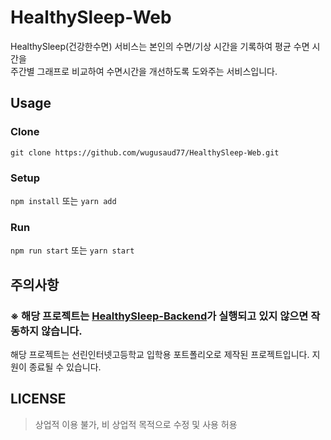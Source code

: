 # HealthySleep-Web



HealthySleep(건강한수면) 서비스는 본인의 수면/기상 시간을 기록하여 평균 수면 시간을<br/>
주간별 그래프로 비교하여 수면시간을 개선하도록 도와주는 서비스입니다.

## Usage
### Clone
`git clone https://github.com/wugusaud77/HealthySleep-Web.git`
### Setup
`npm install` 또는 `yarn add`
### Run
`npm run start` 또는 `yarn start`

## 주의사항
### ※ 해당 프로젝트는 <a href="https://github.com/wugusaud77/HealthySleep-Backend">HealthySleep-Backend</a>가 실행되고 있지 않으면 작동하지 않습니다.
  해당 프로젝트는 선린인터넷고등학교 입학용 포트폴리오로 제작된 프로젝트입니다. 지원이 종료될 수 있습니다.

## LICENSE

> 상업적 이용 불가, 비 상업적 목적으로 수정 및 사용 허용


